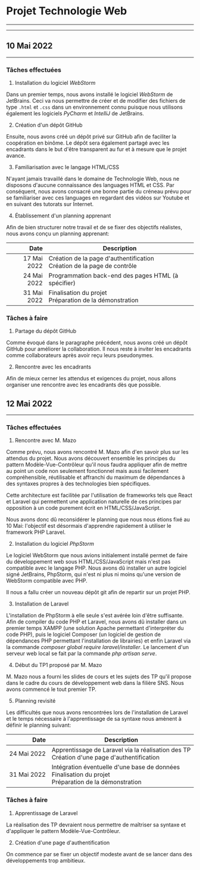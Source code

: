 # Projet Technologie Web

---
---

## 10 Mai 2022

---

### Tâches effectuées

1. Installation du logiciel *WebStorm*

Dans un premier temps, nous avons installé le logiciel *WebStorm* de JetBrains.
Ceci va nous permettre de créer et de modifier des fichiers de type `.html` et `.css` dans un environnement connu puisque nous utilisons également les logiciels *PyCharm* et *IntelliJ* de JetBrains.

2. Création d'un dépôt GitHub

Ensuite, nous avons créé un dépôt privé sur GitHub afin de faciliter la coopération en binôme.
Le dépôt sera également partagé avec les encadrants dans le but d'être transparent au fur et à mesure que le projet avance.

3. Familiarisation avec le langage HTML/CSS

N'ayant jamais travaillé dans le domaine de Technologie Web, nous ne disposons d'aucune connaissance des languages HTML et CSS.
Par conséquent, nous avons consacré une bonne partie du créneau prévu pour se familiariser avec ces languages en regardant des vidéos sur Youtube et en suivant des tutorats sur Internet.

4. Établissement d'un planning apprenant

Afin de bien structurer notre travail et de se fixer des objectifs réalistes, nous avons conçu un planning apprenant:

|        Date | Description                                                                |
|------------:|----------------------------------------------------------------------------|
| 17 Mai 2022 | Création de la page d'authentification<br/>Création de la page de contrôle |
| 24 Mai 2022 | Programmation back-end des pages HTML (à spécifier)                        |
| 31 Mai 2022 | Finalisation du projet<br/>Préparation de la démonstration                 |

### Tâches à faire

1. Partage du dépôt GitHub

Comme évoqué dans le paragraphe précédent, nous avons créé un dépôt GitHub pour améliorer la collaboration.
Il nous reste à inviter les encadrants comme collaborateurs après avoir reçu leurs pseudonymes.

2. Rencontre avec les encadrants

Afin de mieux cerner les attendus et exigences du projet, nous allons organiser une rencontre avec les encadrants dès que possible.

## 12 Mai 2022

---

### Tâches effectuées

1. Rencontre avec M. Mazo

Comme prévu, nous avons rencontré M. Mazo afin d'en savoir plus sur les attendus du projet. Nous avons découvert ensemble les principes du pattern Modèle-Vue-Contrôleur qu'il nous faudra appliquer 
afin de mettre au point un code non seulement fonctionnel mais aussi facilement compréhensible, réutilisable et affranchi du maximum de dépendances à des syntaxes propres à des technologies bien spécifiques. 

Cette architecture est facilitée par l'utilisation de frameworks tels que React et Laravel qui permettent une application naturelle de ces principes par opposition à un code purement écrit en HTML/CSS/JavaScript.

Nous avons donc dû reconsidérer le planning que nous nous étions fixé au 10 Mai: l'objectif est désormais d'apprendre rapidement à utiliser le framework PHP Laravel.

2. Installation du logiciel *PhpStorm*

Le logiciel WebStorm que nous avions initialement installé permet de faire du développement web sous HTML/CSS/JavaScript mais n'est pas compatible avec le langage PHP. 
Nous avons dû installer un autre logiciel signé JetBrains, PhpStorm, qui n'est ni plus ni moins qu'une version de WebStorm compatible avec PHP.

Il nous a fallu créer un nouveau dépôt git afin de repartir sur un projet PHP.

3. Installation de Laravel

L'installation de PhpStorm à elle seule s'est avérée loin d'être suffisante. Afin de compiler du code PHP et Laravel, nous avons dû installer dans un premier temps XAMPP (une solution Apache permettant d'interpréter
du code PHP), puis le logiciel Composer (un logiciel de gestion de dépendances PHP permettant l'installation de librairies) et enfin Laravel via la commande *composer global require laravel/installer*. 
Le lancement d'un serveur web local se fait par la commande *php artisan serve*. 

4. Début du TP1 proposé par M. Mazo

M. Mazo nous a fourni les slides de cours et les sujets des TP qu'il propose dans le cadre du cours de développement web dans la filière SNS. Nous avons commencé le tout premier TP. 

5. Planning revisité

Les difficultés que nous avons rencontrées lors de l'installation de Laravel et le temps nécessaire à l'apprentissage de sa syntaxe nous amènent à définir le planning suivant:

|        Date | Description                                                                                                  |
|------------:|--------------------------------------------------------------------------------------------------------------|
| 24 Mai 2022 | Apprentissage de Laravel via la réalisation des TP<br/> Création d'une page d'authentification               |
| 31 Mai 2022 | Intégration éventuelle d'une base de données<br/> Finalisation du projet<br/>Préparation de la démonstration |

### Tâches à faire

1. Apprentissage de Laravel

La réalisation des TP devraient nous permettre de maîtriser sa syntaxe et d'appliquer le pattern Modèle-Vue-Contrôleur.

2. Création d'une page d'authentification

On commence par se fixer un objectif modeste avant de se lancer dans des développements trop ambitieux.

